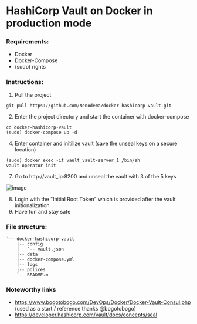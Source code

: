 # HashiCorp Vault on Docker in production mode

### Requirements:

* Docker
* Docker-Compose
* (sudo) rights

### Instructions:

1) Pull the project
```
git pull https://github.com/Nenodema/docker-hashicorp-vault.git
```
2) Enter the project directory and start the container with docker-compose
```
cd docker-hashicorp-vault
(sudo) docker-compose up -d
```
4) Enter container and initilize vault (save the unseal keys on a secure location)
```
(sudo) docker exec -it vault_vault-server_1 /bin/sh
vault operator init
```

7) Go to http://vault_ip:8200 and unseal the vault with 3 of the 5 keys

![image](https://user-images.githubusercontent.com/33698556/212346090-229f6778-811a-46ee-8cf0-1688685cf548.png)

8) Login with the "Initial Root Token" which is provided after the vault initionalization
9) Have fun and stay safe

### File structure:

```
`-- docker-hashicorp-vault
    |-- config
    |   `-- vault.json
    |-- data
    |-- docker-compose.yml
    |-- logs
    |-- polices
    `-- README.m
```
### Noteworthy links 

* https://www.bogotobogo.com/DevOps/Docker/Docker-Vault-Consul.php (used as a start / reference thanks @bogotobogo)
* https://developer.hashicorp.com/vault/docs/concepts/seal

